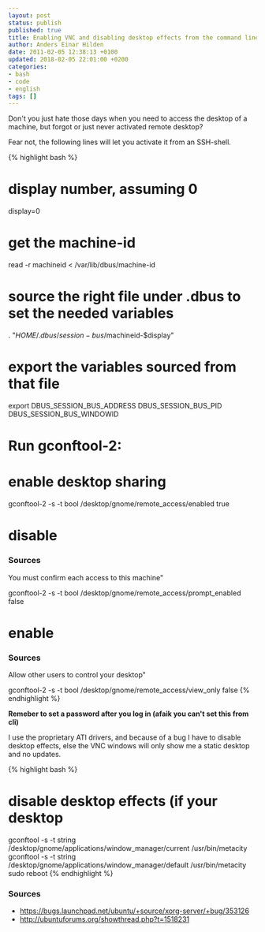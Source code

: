 ```yaml
---
layout: post
status: publish
published: true
title: Enabling VNC and disabling desktop effects from the command line
author: Anders Einar Hilden
date: 2011-02-05 12:38:13 +0100
updated: 2018-02-05 22:01:00 +0200
categories:
- bash
- code
- english
tags: []
---
```

Don't you just hate those days when you need to access the desktop of a machine, but forgot or just never activated remote desktop?
<!--more-->
Fear not, the following lines will let you activate it from an SSH-shell.

{% highlight bash %}
# display number, assuming 0
display=0
# get the machine-id
read -r machineid < /var/lib/dbus/machine-id
# source the right file under .dbus to set the needed variables
. "$HOME/.dbus/session-bus/$machineid-$display"
# export the variables sourced from that file
export DBUS_SESSION_BUS_ADDRESS DBUS_SESSION_BUS_PID DBUS_SESSION_BUS_WINDOWID
# Run gconftool-2:
# enable desktop sharing
gconftool-2 -s -t bool /desktop/gnome/remote_access/enabled true
# disable <h3>Sources</h3>You must confirm each access to this machine"
gconftool-2 -s -t bool /desktop/gnome/remote_access/prompt_enabled false
# enable <h3>Sources</h3>Allow other users to control your desktop"
gconftool-2 -s -t bool /desktop/gnome/remote_access/view_only false
{% endhighlight %}

__Remeber to set a password after you log in (afaik you can't set this from cli)__

I use the proprietary ATI drivers, and because of a bug I have to disable desktop effects, else the VNC windows will only show me a static desktop and no updates.

{% highlight bash %}
# disable desktop effects (if your desktop
gconftool -s -t string /desktop/gnome/applications/window_manager/current /usr/bin/metacity
gconftool -s -t string /desktop/gnome/applications/window_manager/default /usr/bin/metacity
sudo reboot
{% endhighlight %}

### Sources
* <a href="https://bugs.launchpad.net/ubuntu/+source/xorg-server/+bug/353126">https://bugs.launchpad.net/ubuntu/+source/xorg-server/+bug/353126</a>
* <a href="http://ubuntuforums.org/showthread.php?t=1518231">http://ubuntuforums.org/showthread.php?t=1518231</a>
